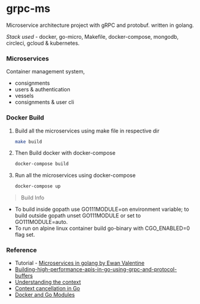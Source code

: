 # grpc-ms

Microservice architecture project with gRPC and protobuf.
written in golang.

*Stack used* - docker, go-micro, Makefile, docker-compose, mongodb, circleci, gcloud & kubernetes.  

### Microservices
Container management system,
-   consignments
-   users & authentication
-   vessels
-   consignments & user cli


### Docker Build  

1. Build all the microservices using make file in respective dir 
    ```sh
    make build
    ```
2. Then Build docker with docker-compose
    ```sh
    docker-compose build
    ```
3. Run all the microservices using docker-compose 
    ```sh
    docker-compose up 
    ```

> Build Info
- To build inside gopath use GO111MODULE=on environment variable; to build outside gopath unset GO111MODULE or set to GO111MODULE=auto.
- To run on alpine linux container build go-binary with CGO_ENABLED=0 flag set.

### Reference 
- Tutorial - [ Microservices in golang by Ewan Valentine ](https://ewanvalentine.io/microservices-in-golang-part-1/)
- [Building-high-performance-apis-in-go-using-grpc-and-protocol-buffers](https://medium.com/@shijuvar/building-high-performance-apis-in-go-using-grpc-and-protocol-buffers-2eda5b80771b)
- [Understanding the context](http://p.agnihotry.com/post/understanding_the_context_package_in_golang)
- [Context cancellation in Go](https://www.sohamkamani.com/blog/golang/2018-06-17-golang-using-context-cancellation/)
- [Docker and Go Modules](https://dev.to/plutov/docker-and-go-modules-3kkn)